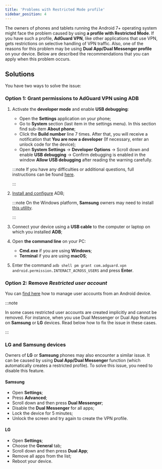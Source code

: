 ```yaml
---
title: 'Problems with Restricted Mode profile'
sidebar_position: 4
---
```


The owners of phones and tablets running the Android 7+ operating system might face the problem caused by using **a profile with Restricted Mode**. If you have such a profile, **AdGuard VPN**, like other applications that use VPN, gets restrictions on selective handling of VPN traffic. Also, one of the reasons for this problem may be using **Dual App/Dual Messenger profile** on your device. Below are described the recommendations that you can apply when this problem occurs.

## Solutions

You have two ways to solve the issue:

### Option 1: Grant permissions to AdGuard VPN using ADB

1. Activate the **developer mode** and enable **USB debugging**:

    - Open the **Settings** application on your phone;
    - Go to **System** section (last item in the settings menu). In this section find sub-item **About phone**;
    - Click the **Build number** line 7 times. After that, you will receive a notification that **You are now a developer** (If necessary, enter an unlock code for the device);
    - Open **System Settings** → **Developer Options** → Scroll down and enable **USB debugging** → Confirm debugging is enabled in the window **Allow USB debugging** after reading the warning carefully.

    :::note If you have any difficulties or additional questions, full instructions can be found [here](https://developer.android.com/studio/debug/dev-options).

    :::

1. [Install and configure](https://www.xda-developers.com/install-adb-windows-macos-linux/) ADB;

    :::note On the Windows platform, **Samsung** owners may need to install [this utility](https://developer.samsung.com/mobile/android-usb-driver.html).

    :::

1. Connect your device using a **USB cable** to the computer or laptop on which you installed **ADB**;

1. Open **the command line** on your PC:

    - **Cmd.exe** if you are using **Windows**;
    - **Terminal** if you are using **macOS**;

1. Enter the command `adb shell pm grant com.adguard.vpn android.permission.INTERACT_ACROSS_USERS` and press **Enter**.

### Option 2: Remove *Restricted user account*

You can [find here](https://support.google.com/a/answer/6223444?hl=en) how to manage user accounts from an Android device.

:::note

In some cases restricted user accounts are created implicitly and cannot be removed. For instance, when you use Dual Messenger or Dual App features on **Samsung** or **LG** devices. Read below how to fix the issue in these cases.

:::

### LG and Samsung devices

Owners of **LG** or **Samsung** phones may also encounter a similar issue. It can be caused by using **Dual App/Dual Messenger** function (which automatically creates a restricted profile).
To solve this issue, you need to disable this feature.

#### Samsung

- Open **Settings**;
- Press **Advanced**;
- Scroll down and then press **Dual Messenger**;
- Disable the **Dual Messenger** for all apps;
- Lock the device for 5 minutes;
- Unlock the screen and try again to create the VPN profile.

#### LG

- Open **Settings**;
- Choose the **General** tab;
- Scroll down and then press **Dual App**;
- Remove all apps from the list;
- Reboot your device.
